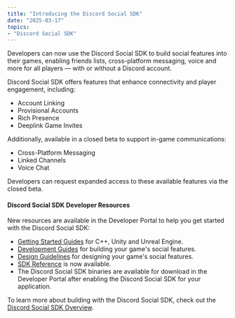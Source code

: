 ```yaml
---
title: "Introducing the Discord Social SDK"
date: "2025-03-17"
topics:
- "Discord Social SDK"
---
```


Developers can now use the Discord Social SDK to build social features into their games, enabling friends lists, cross-platform messaging, voice and more for all players — with or without a Discord account.

Discord Social SDK offers features that enhance connectivity and player engagement, including:

- Account Linking
- Provisional Accounts
- Rich Presence
- Deeplink Game Invites

Additionally, available in a closed beta to support in-game communications:

- Cross-Platform Messaging
- Linked Channels
- Voice Chat

Developers can request expanded access to these available features via the closed beta. 

#### Discord Social SDK Developer Resources

New resources are available in the Developer Portal to help you get started with the Discord Social SDK:

- [Getting Started Guides](/docs/discord-social-sdk/getting-started) for C++, Unity and Unreal Engine.
- [Development Guides](/docs/discord-social-sdk/development-guides) for building your game's social features.
- [Design Guidelines](/docs/discord-social-sdk/design-guidelines) for designing your game's social features.
- [SDK Reference](https://discord.com/developers/docs/social-sdk/index.html) is now available.
- The Discord Social SDK binaries are available for download in the Developer Portal after enabling the Discord Social SDK for your application.

To learn more about building with the Discord Social SDK, check out the [Discord Social SDK Overview](/docs/discord-social-sdk/overview).
